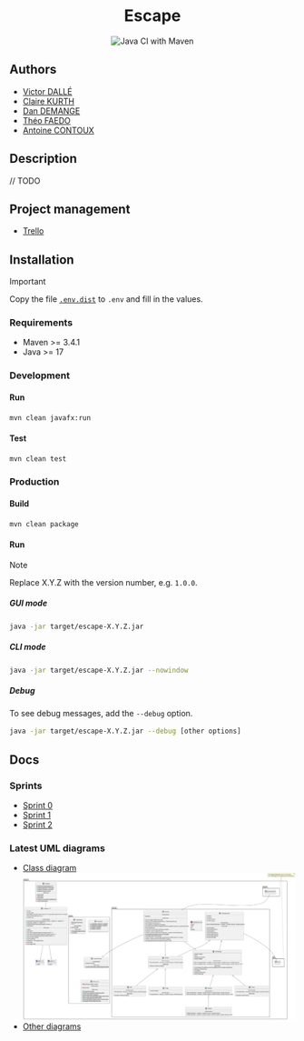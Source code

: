 <div align="center">

# Escape
![Java CI with Maven](https://github.com/victord54/escape/actions/workflows/maven.yml/badge.svg)
</div>

## Authors
* [Victor DALLÉ](https://github.com/victord54)
* [Claire KURTH](https://github.com/clairekth)
* [Dan DEMANGE](https://github.com/Hazvard)
* [Théo FAEDO](https://github.com/TheoFaedo)
* [Antoine CONTOUX](https://github.com/ActxLeToucan)

## Description
// TODO

## Project management
* [Trello](https://trello.com/b/WUfGrD7d/escape)

## Installation
> [!IMPORTANT]
> Copy the file [`.env.dist`](.env.dist) to `.env` and fill in the values.

### Requirements
* Maven >= 3.4.1
* Java >= 17

### Development
#### Run
```bash
mvn clean javafx:run
```

#### Test
```bash
mvn clean test
```

### Production
#### Build
```bash
mvn clean package
```

#### Run
> [!NOTE]
> Replace X.Y.Z with the version number, e.g. `1.0.0`.
##### GUI mode
```bash
java -jar target/escape-X.Y.Z.jar
```

##### CLI mode
```bash
java -jar target/escape-X.Y.Z.jar --nowindow
```

##### Debug
To see debug messages, add the `--debug` option.
```bash
java -jar target/escape-X.Y.Z.jar --debug [other options]
```

## Docs
### Sprints
* [Sprint 0](docs/sprints/0)
* [Sprint 1](docs/sprints/1)
* [Sprint 2](docs/sprints/2)

### Latest UML diagrams
* [Class diagram](docs/uml/class-diagram.svg)\
![Class diagram](docs/uml/class-diagram.svg)
* [Other diagrams](docs/uml)
